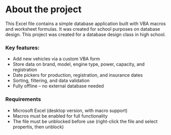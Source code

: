 # About the project
This Excel file contains a simple database application built with VBA macros and worksheet formulas. It was created for school purposes on database design.
This project was created for a database design class in high school.

### Key features:
- Add new vehicles via a custom VBA form
- Store data on brand, model, engine type, power, capacity, and registration
- Date pickers for production, registration, and insurance dates
- Sorting, filtering, and data validation
- Fully offline – no external database needed

### Requirements
- Microsoft Excel (desktop version, with macro support)
- Macros must be enabled for full functionality
- The file must be unblocked before use (right-click the file and select propertis, then unblock)
